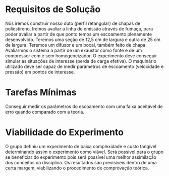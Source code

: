 # Requisitos de Solução
   Nós iremos construir nosso duto (perfil retangular) de chapas de poliestireno.
Iremos avaliar a linha de emissão através de fumaça, para poder avaliar a partir de que ponto temos um escoamento plenamente desenvolvido.
Teremos uma seção de 12,5 cm de largura e outra de 25 cm de largura.
Teremos um difusor e um bocal, também feito de chapa.
Avaliarmos o sistema a partir de um exaustor como fonte e de um compressor com e sem homogeneizador.
O experimento deve conseguir simular as situações de interesse (perda de carga efetiva).
O maquinário utilizado deve ser capaz de medir parâmetros de escoamento (velocidade e pressão) em pontos de interesse.
# Tarefas Mínimas
   Conseguir medir os parâmetros do escoamento com uma faixa aceitável de erro quando comparado com a teoria.
# Viabilidade do Experimento
   O grupo definiu um experimento de baixa complexidade e custo tangível determinando assim o experimento como viável. Será possível para o grupo se beneficiar do experimento pois será possível uma melhor assimilação dos conceitos da disciplina. Os resultados são previsíveis dentro de uma certa margem, viabilizando o procedimento de comprovação teórica.
